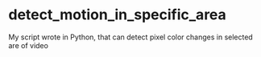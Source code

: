 # detect_motion_in_specific_area
My script wrote in Python, that can detect pixel color changes in selected are of video
